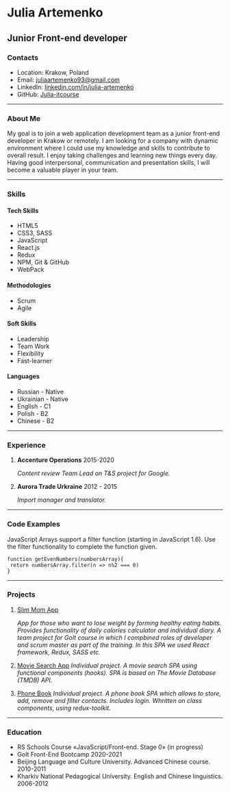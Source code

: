 # Julia Artemenko #

## Junior Front-end developer ##

### Contacts ###
* Location: Krakow, Poland
* Email: juliaartemenko93@gmail.com 
* LinkedIn: [linkedin.com/in/julia-artemenko](https://linkedin.com/in/julia-artemenko)
* GitHub: [Julia-itcourse](https://github.com/Julia-itcourse/)

****

### About Me ###
My goal is to join a web application development team as a junior front-end developer in Krakow or remotely.
I am looking for a company with dynamic environment where I could use my knowledge and skills to contribute to overall result. 
I enjoy taking challenges and learning new things every day. 
Having good interpersonal, communication and presentation skills, I will become a valuable player in your team.

****

### Skills ###
#### Tech Skills ####
* HTML5
* CSS3, SASS
* JavaScript
* React.js
* Redux
* NPM, Git & GitHub
* WebPack

#### Methodologies ####
* Scrum
* Agile

#### Soft Skills ####
* Leadership
* Team Work
* Flexibility
* Fast-learner

#### Languages ####
* Russian - Native
* Ukrainian - Native
* English - C1
* Polish - B2
* Chinese - B2

****

### Experience ###

1. **Accenture Operations**  2015-2020
    
    
    _Content review Team Lead on T&S project for Google._
2. **Aurora Trade Urkraine**  2012 - 2015
    
    
    _Import manager and translator._

****

### Code Examples ###
JavaScript Arrays support a filter function (starting in JavaScript 1.6). Use the filter functionality to complete the function given.

```
function getEvenNumbers(numbersArray){
 return numbersArray.filter(n => n%2 === 0)
}
```
****

### Projects ###
1. [Slim Mom App](https://github.com/irynazalata/react-project-slim-mom/)

   _App for those who want to lose weight by forming healthy eating habits. Provides functionality of daily calories calculator and individual diary.
    A team project for GoIt course in which I compbined roles of developer and scrum master as part of the training. 
    In this SPA we used React framework, Redux, SASS etc._

2. [Movie Search App](https://github.com/Julia-itcourse/movie-search-hooks)
    _Individual project. A movie search SPA using functional components (hooks). SPA is based on The Movie Database (TMDB) API._

3. [Phone Book](https://github.com/Julia-itcourse/goit-react-hw-08-phonebook)
   _Individual project. A phone book SPA which allows to store, add, remove and filter contacts. Includes login. Whritten on class components, using redux-toolkit._
   
****

### Education ###

* RS Schools Course «JavaScript/Front-end. Stage 0» (in progress)
* GoIt Front-End Bootcamp 2020-2021
* Beijing Language and Culture University. Advanced Chinese course. 2010-2011
* Kharkiv National Pedagogical University. English and Chinese linguistics. 2006-2012


